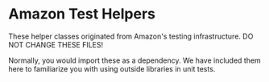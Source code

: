 # Amazon Test Helpers

These helper classes originated from Amazon's testing infrastructure. DO NOT CHANGE THESE FILES!

Normally, you would import these as a dependency. We have included them here to familiarize you with using outside libraries in unit tests.
